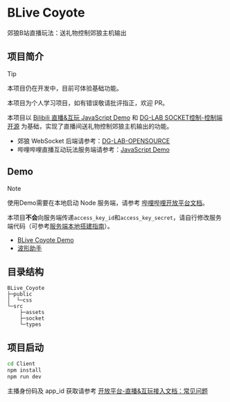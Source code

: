 # BLive Coyote
郊狼B站直播玩法：送礼物控制郊狼主机输出

## 项目简介
> [!TIP]
> 本项目仍在开发中，目前可体验基础功能。
> 
> 本项目为个人学习项目，如有错误敬请批评指正，欢迎 PR。

本项目以 [Bilibili 直播&互玩 JavaScript Demo](https://open-live.bilibili.com/document/a7bd5377-ad7d-a273-25ae-28caf37a7a85) 和 [DG-LAB SOCKET控制-控制端开源](https://github.com/DG-LAB-OPENSOURCE/DG-LAB-OPENSOURCE/tree/main/socket) 为基础，实现了直播间送礼物控制郊狼主机输出的功能。

- 郊狼 WebSocket 后端请参考：[DG-LAB-OPENSOURCE](https://github.com/DG-LAB-OPENSOURCE/DG-LAB-OPENSOURCE/tree/main/socket/BackEnd(Node))
- 哔哩哔哩直播互动玩法服务端请参考：[JavaScript Demo](https://open-live.bilibili.com/document/a7bd5377-ad7d-a273-25ae-28caf37a7a85)

## Demo
> [!NOTE]
> 使用Demo需要在本地启动 Node 服务端，请参考 [哔哩哔哩开放平台文档](https://open-live.bilibili.com/document/a7bd5377-ad7d-a273-25ae-28caf37a7a85)。
> 
> 本项目**不会**向服务端传递`access_key_id`和`access_key_secret`，请自行修改服务端代码（可参考[服务端本地搭建指南](https://github.com/klxf/BLive_Coyote/issues/1)）。

- [BLive Coyote Demo](https://blive-coyote.babyfang.cn/)
- [波形助手](https://blive-coyote.babyfang.cn/waveHelper.html)

## 目录结构
```
BLive_Coyote
├─public
│  └─css
└─src
    ├─assets
    ├─socket
    └─types
```

## 项目启动
```bash
cd Client
npm install
npm run dev
```
主播身份码及 app_id 获取请参考 [开放平台-直播&互玩接入文档：常见问题](https://open-live.bilibili.com/document/5dffc297-6fd2-41ff-bd45-6e8b89e2a68e)
